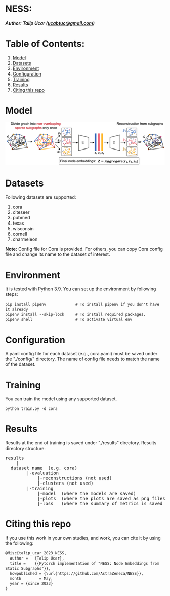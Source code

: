 # NESS: 
##### Author: Talip Ucar (ucabtuc@gmail.com)


# Table of Contents:

1. [Model](#model)
2. [Datasets](#datasets)
3. [Environment](#environment)
4. [Configuration](#configuration)
5. [Training](#training)
6. [Results](#results)
7. [Citing this repo](#citing-this-repo)


# Model
![NESS](./assets/NESS.png)

# Datasets
Following datasets are supported:

1. cora
2. citeseer 
3. pubmed
4. texas
5. wisconsin
6. cornell
7. charmeleon

**Note:** Config file for Cora is provided. For others, you can copy Cora config file and change its name to the dataset of interest.

# Environment
It is tested with Python 3.9. You can set up the environment by following steps:

```
pip install pipenv             # To install pipenv if you don't have it already
pipenv install --skip-lock     # To install required packages. 
pipenv shell                   # To activate virtual env
```


# Configuration
A yaml config file for each dataset (e.g., cora.yaml) must be saved under the "./config/" directory. The name of config file needs to match the name of the dataset.

# Training
You can train the model using any supported dataset. 
```
python train.py -d cora
```


# Results

Results at the end of training is saved under "./results" directory. Results directory structure:

<pre>
results
    |
  dataset name  (e.g. cora)      
        |-evaluation 
            |-reconstructions (not used)
            |-clusters (not used)
        |-training
            |-model  (where the models are saved)
            |-plots  (where the plots are saved as png files)
            |-loss   (where the summary of metrics is saved as csv file)
</pre>


# Citing this repo
If you use this work in your own studies, and work, you can cite it by using the following:

```
@Misc{talip_ucar_2023_NESS,
  author =   {Talip Ucar},
  title =    {{Pytorch implementation of "NESS: Node Embeddings from Static Subgraphs"}},
  howpublished = {\url{https://github.com/AstraZeneca/NESS}},
  month        = May,
  year = {since 2023}
}
```
